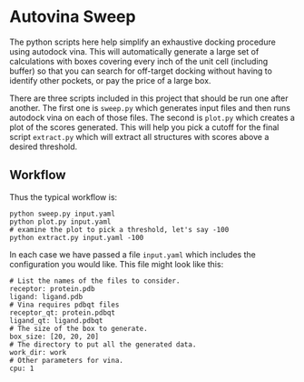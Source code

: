 # Autovina Sweep

The python scripts here help simplify an exhaustive docking procedure using
autodock vina. This will automatically generate a large set of calculations
with boxes covering every inch of the unit cell (including buffer) so that
you can search for off-target docking without having to identify other
pockets, or pay the price of a large box.

There are three scripts included in this project that should be run one
after another. The first one is `sweep.py` which generates input files and
then runs autodock vina on each of those files. The second is `plot.py` which
creates a plot of the scores generated. This will help you pick a cutoff
for the final script `extract.py` which will extract all structures with
scores above a desired threshold.

## Workflow

Thus the typical workflow is:
```
python sweep.py input.yaml
python plot.py input.yaml
# examine the plot to pick a threshold, let's say -100
python extract.py input.yaml -100
```
In each case we have passed a file `input.yaml` which includes the
configuration you would like. This file might look like this:
```
# List the names of the files to consider.
receptor: protein.pdb
ligand: ligand.pdb
# Vina requires pdbqt files
receptor_qt: protein.pdbqt
ligand_qt: ligand.pdbqt
# The size of the box to generate.
box_size: [20, 20, 20]
# The directory to put all the generated data.
work_dir: work
# Other parameters for vina.
cpu: 1
```

